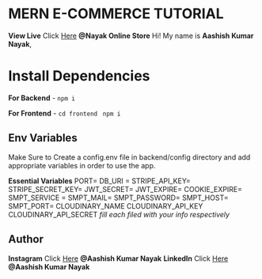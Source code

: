 # MERN E-COMMERCE TUTORIAL
**View Live** Click [Here](https://nayak-online-store.cyclic.cloud/) **@Nayak Online Store**
Hi! My name is **Aashish Kumar Nayak**, 


# Install Dependencies

**For Backend** - `npm i`

**For Frontend** - `cd frontend` ` npm i`

## Env Variables

Make Sure to Create a config.env file in backend/config directory and add appropriate variables in order to use the app.

**Essential Variables**
PORT=
DB_URI =
STRIPE_API_KEY=
STRIPE_SECRET_KEY=
JWT_SECRET=
JWT_EXPIRE=
COOKIE_EXPIRE=
SMPT_SERVICE =
SMPT_MAIL=
SMPT_PASSWORD=
SMPT_HOST=
SMPT_PORT=
CLOUDINARY_NAME
CLOUDINARY_API_KEY
CLOUDINARY_API_SECRET
_fill each filed with your info respectively_

## Author

**Instagram** Click [Here](https://www.instagram.com/aashishkumar.nayak/) **@Aashish Kumar Nayak**
**LinkedIn** Click [Here](https://www.linkedin.com/in/aashish-kumar-nayak-038952200/) **@Aashish Kumar Nayak**

